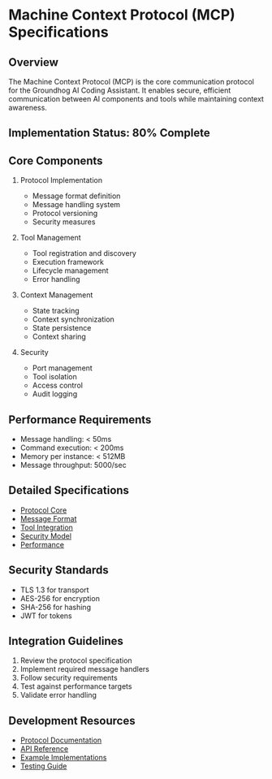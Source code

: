 # Machine Context Protocol (MCP) Specifications

## Overview
The Machine Context Protocol (MCP) is the core communication protocol for the Groundhog AI Coding Assistant. It enables secure, efficient communication between AI components and tools while maintaining context awareness.

## Implementation Status: 80% Complete

## Core Components
1. Protocol Implementation
   - Message format definition
   - Message handling system
   - Protocol versioning
   - Security measures

2. Tool Management
   - Tool registration and discovery
   - Execution framework
   - Lifecycle management
   - Error handling

3. Context Management
   - State tracking
   - Context synchronization
   - State persistence
   - Context sharing

4. Security
   - Port management
   - Tool isolation
   - Access control
   - Audit logging

## Performance Requirements
- Message handling: < 50ms
- Command execution: < 200ms
- Memory per instance: < 512MB
- Message throughput: 5000/sec

## Detailed Specifications
- [Protocol Core](protocol-core.md)
- [Message Format](message-format.md)
- [Tool Integration](tool-integration.md)
- [Security Model](security-model.md)
- [Performance](performance.md)

## Security Standards
- TLS 1.3 for transport
- AES-256 for encryption
- SHA-256 for hashing
- JWT for tokens

## Integration Guidelines
1. Review the protocol specification
2. Implement required message handlers
3. Follow security requirements
4. Test against performance targets
5. Validate error handling

## Development Resources
- [Protocol Documentation](protocol.md)
- [API Reference](api-reference.md)
- [Example Implementations](examples.md)
- [Testing Guide](testing.md) 